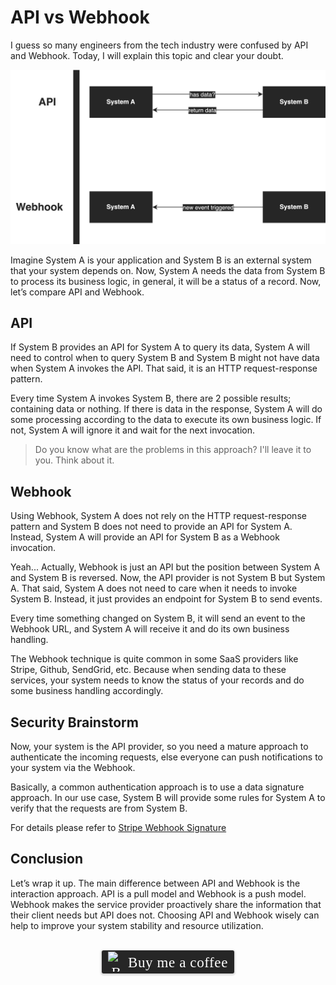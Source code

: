 # API vs Webhook
I guess so many engineers from the tech industry were confused by API and Webhook. Today, I will explain this topic and clear your doubt.

![](../assets/resources/api/api-vs-webhook-1.png)

Imagine System A is your application and System B is an external system that your system depends on. Now, System A needs the data from System B to process its business logic, in general, it will be a status of a record. Now, let’s compare API and Webhook.

## API

If System B provides an API for System A to query its data, System A will need to control when to query System B and System B might not have data when System A invokes the API. That said, it is an HTTP request-response pattern.

Every time System A invokes System B, there are 2 possible results; containing data or nothing. If there is data in the response, System A will do some processing according to the data to execute its own business logic. If not, System A will ignore it and wait for the next invocation.

> Do you know what are the problems in this approach? I'll leave it to you. Think about it.

## Webhook

Using Webhook, System A does not rely on the HTTP request-response pattern and System B does not need to provide an API for System A. Instead, System A will provide an API for System B as a Webhook invocation.

Yeah... Actually, Webhook is just an API but the position between System A and System B is reversed. Now, the API provider is not System B but System A. That said, System A does not need to care when it needs to invoke System B. Instead, it just provides an endpoint for System B to send events.

Every time something changed on System B, it will send an event to the Webhook URL, and System A will receive it and do its own business handling.

The Webhook technique is quite common in some SaaS providers like Stripe, Github, SendGrid, etc. Because when sending data to these services, your system needs to know the status of your records and do some business handling accordingly.

## Security Brainstorm

Now, your system is the API provider, so you need a mature approach to authenticate the incoming requests, else everyone can push notifications to your system via the Webhook.

Basically, a common authentication approach is to use a data signature approach. In our use case, System B will provide some rules for System A to verify that the requests are from System B.

For details please refer to [Stripe Webhook Signature](https://stripe.com/docs/webhooks)

## Conclusion
Let’s wrap it up. The main difference between API and Webhook is the interaction approach. API is a pull model and Webhook is a push model. Webhook makes the service provider proactively share the information that their client needs but API does not. Choosing API and Webhook wisely can help to improve your system stability and resource utilization.

<br>
<center>
<style>.bmc-button img{width: 27px !important;margin-bottom: 1px !important;box-shadow: none !important;border: none !important;vertical-align: middle !important;}.bmc-button{line-height: 36px !important;height:37px !important;text-decoration: none !important;display:inline-flex !important;color:#ffffff !important;background-color:#262626 !important;border-radius: 3px !important;border: 1px solid transparent !important;padding: 1px 9px !important;font-size: 23px !important;letter-spacing: 0.6px !important;box-shadow: 0px 1px 2px rgba(190, 190, 190, 0.5) !important;-webkit-box-shadow: 0px 1px 2px 2px rgba(190, 190, 190, 0.5) !important;margin: 0 auto !important;font-family:'Cookie', cursive !important;-webkit-box-sizing: border-box !important;box-sizing: border-box !important;-o-transition: 0.3s all linear !important;-webkit-transition: 0.3s all linear !important;-moz-transition: 0.3s all linear !important;-ms-transition: 0.3s all linear !important;transition: 0.3s all linear !important;}.bmc-button:hover, .bmc-button:active, .bmc-button:focus {-webkit-box-shadow: 0px 1px 2px 2px rgba(190, 190, 190, 0.5) !important;text-decoration: none !important;box-shadow: 0px 1px 2px 2px rgba(190, 190, 190, 0.5) !important;opacity: 0.85 !important;color:#ffffff !important;}</style><link href="https://fonts.googleapis.com/css?family=Cookie" rel="stylesheet"><a class="bmc-button" target="_blank" href="https://www.buymeacoffee.com/raychongtk"><img src="https://www.buymeacoffee.com/assets/img/BMC-btn-logo.svg" alt="Buy me a coffee"><span style="margin-left:5px">Buy me a coffee</span></a>
</center>